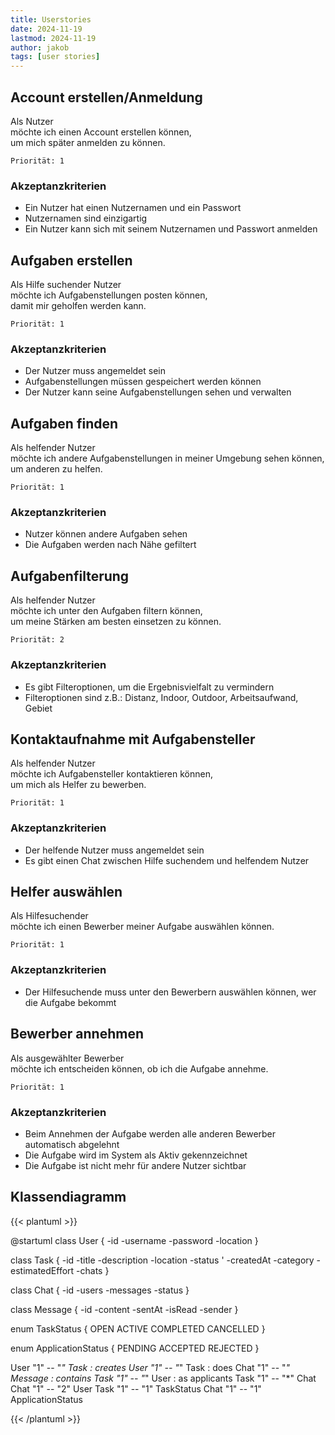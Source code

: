 ```yaml
---
title: Userstories
date: 2024-11-19
lastmod: 2024-11-19
author: jakob
tags: [user stories]
---
```



## Account erstellen/Anmeldung

<span style="color: rgba(var(--color-primary-300))">

Als Nutzer  
möchte ich einen Account erstellen können,  
um mich später anmelden zu können.

</span>

`Priorität: 1`

### Akzeptanzkriterien

- Ein Nutzer hat einen Nutzernamen und ein Passwort
- Nutzernamen sind einzigartig
- Ein Nutzer kann sich mit seinem Nutzernamen und Passwort anmelden


## Aufgaben erstellen

<span style="color: rgba(var(--color-primary-300))">

Als Hilfe suchender Nutzer  
möchte ich Aufgabenstellungen posten können,  
damit mir geholfen werden kann.

</span>

`Priorität: 1`

### Akzeptanzkriterien

- Der Nutzer muss angemeldet sein
- Aufgabenstellungen müssen gespeichert werden können
- Der Nutzer kann seine Aufgabenstellungen sehen und verwalten


## Aufgaben finden

<span style="color: rgba(var(--color-primary-300))">

Als helfender Nutzer  
möchte ich andere Aufgabenstellungen in meiner Umgebung sehen können,  
um anderen zu helfen.  

</span>

`Priorität: 1`

### Akzeptanzkriterien

- Nutzer können andere Aufgaben sehen
- Die Aufgaben werden nach Nähe gefiltert


## Aufgabenfilterung

<span style="color: rgba(var(--color-primary-300))">

Als helfender Nutzer  
möchte ich unter den Aufgaben filtern können,  
um meine Stärken am besten einsetzen zu können.

</span>

`Priorität: 2`

### Akzeptanzkriterien

- Es gibt Filteroptionen, um die Ergebnisvielfalt zu vermindern
- Filteroptionen sind z.B.: Distanz, Indoor, Outdoor, Arbeitsaufwand, Gebiet


## Kontaktaufnahme mit Aufgabensteller

<span style="color: rgba(var(--color-primary-300))">

Als helfender Nutzer  
möchte ich Aufgabensteller kontaktieren können,  
um mich als Helfer zu bewerben.

</span>

`Priorität: 1`

### Akzeptanzkriterien

- Der helfende Nutzer muss angemeldet sein
- Es gibt einen Chat zwischen Hilfe suchendem und helfendem Nutzer


## Helfer auswählen

<span style="color: rgba(var(--color-primary-300))">

Als Hilfesuchender  
möchte ich einen Bewerber meiner Aufgabe auswählen können.

</span>

`Priorität: 1`

### Akzeptanzkriterien

- Der Hilfesuchende muss unter den Bewerbern auswählen können, wer die Aufgabe bekommt


## Bewerber annehmen

<span style="color: rgba(var(--color-primary-300))">

Als ausgewählter Bewerber  
möchte ich entscheiden können, ob ich die Aufgabe annehme.

</span>

`Priorität: 1`

### Akzeptanzkriterien

- Beim Annehmen der Aufgabe werden alle anderen Bewerber automatisch abgelehnt
- Die Aufgabe wird im System als Aktiv gekennzeichnet
- Die Aufgabe ist nicht mehr für andere Nutzer sichtbar



## Klassendiagramm

{{< plantuml >}}

@startuml
class User {
-id
-username
-password
-location
}


class Task {
-id
-title
-description
-location
-status
'    -createdAt
-category
-estimatedEffort
-chats
}


class Chat {
-id
-users
-messages
-status
}

class Message {
-id
-content
-sentAt
-isRead
-sender
}

enum TaskStatus {
OPEN
ACTIVE
COMPLETED
CANCELLED
}


enum ApplicationStatus {
PENDING
ACCEPTED
REJECTED
}

User "1" -- "*" Task : creates
User "1" -- "*" Task : does
Chat "1" -- "*" Message : contains
Task "1" -- "*" User : as applicants
Task "1" -- "*" Chat
Chat "1" -- "2" User
Task "1" -- "1" TaskStatus
Chat "1" -- "1" ApplicationStatus

{{< /plantuml >}}

